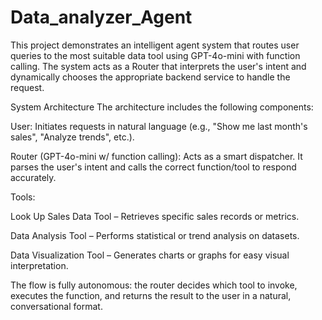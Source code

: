 # Data_analyzer_Agent
This project demonstrates an intelligent agent system that routes user queries to the most suitable data tool using GPT-4o-mini with function calling. The system acts as a Router that interprets the user's intent and dynamically chooses the appropriate backend service to handle the request.

 System Architecture
The architecture includes the following components:

User: Initiates requests in natural language (e.g., "Show me last month's sales", "Analyze trends", etc.).

Router (GPT-4o-mini w/ function calling): Acts as a smart dispatcher. It parses the user's intent and calls the correct function/tool to respond accurately.

Tools:

 Look Up Sales Data Tool – Retrieves specific sales records or metrics.

 Data Analysis Tool – Performs statistical or trend analysis on datasets.

 Data Visualization Tool – Generates charts or graphs for easy visual interpretation.

The flow is fully autonomous: the router decides which tool to invoke, executes the function, and returns the result to the user in a natural, conversational format.
